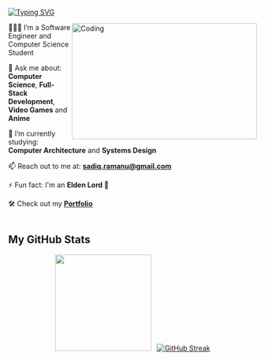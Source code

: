 

<!--
**sadiqram/sadiqram** is a ✨ _special_ ✨ repository because its `README.md` (this file) appears on your GitHub profile.

Here are some ideas to get you started:

- 🔭 I’m currently working on ...
- 🌱 I’m currently learning ...
- 👯 I’m looking to collaborate on ...
- 🤔 I’m looking for help with ...
- 💬 Ask me about ...
- 📫 How to reach me: ...
- 😄 Pronouns: ...
- ⚡ Fun fact: ...
-->
[![Typing SVG](https://readme-typing-svg.herokuapp.com?font=JetBrains+Mono&duration=4000&pause=1000&color=38F700&width=435&lines=Hi+there%F0%9F%91%8B%2C+I'm+Sadiq;Welcome+to+my+GitHub!+%F0%9F%98%84;I'm+a+passionate+Software+Engineer%F0%9F%91%A8%E2%80%8D%F0%9F%92%BB;I+love+learning+new+technologies+%F0%9F%92%A1+;Check+out+my+projects+below!+%F0%9F%91%87)](https://git.io/typing-svg)


<img align="right" alt="Coding" width="375" height="235" src="https://github.com/user-attachments/assets/3ed50fcc-4d76-47b4-8445-6e9c411fa45d">

🙋🏽‍♂️ I’m a Software Engineer and Computer Science Student

💬 Ask me about: **Computer Science**, **Full-Stack Development**, **Video Games** and **Anime**

🌱 I’m currently studying: **Computer Architecture** and **Systems Design**

📫 Reach out to me at: **sadiq.ramanu@gmail.com**

⚡ Fun fact: I'm an **Elden Lord 👑**

🛠 Check out my **<a href="https://sadiqram.github.io">Portfolio</a>**
<br><br>

##  My GitHub Stats

<div align="center">
  <img src="https://github-readme-stats.vercel.app/api/top-langs?username=sadiqram&show_icons=true&theme=highcontrast&locale=en&layout=compact&cache-bust=1" height="195" />
  &nbsp;
<a href="https://git.io/streak-stats"><img src="https://github-readme-streak-stats-eta-dusky.vercel.app?user=sadiqram&theme=radical&hide_longest_streak=true" alt="GitHub Streak" /></a>
</div>



